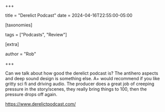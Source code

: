+++

title = "Derelict Podcast"
date = 2024-04-16T22:55:00-05:00

[taxonomies] 

tags = ["Podcasts", "Review"]

[extra]

author = "Rob"

+++

Can we talk about how good the derelict podcast is? The antihero aspects and
deep sound design is something else. A+ would recommend if you like gritty sci
fi and driving audio. The producer does a great job of creeping pressure in the
story/scenes, they really bring things to 100, then the pressure drops off
again.

https://www.derelictpodcast.com/
